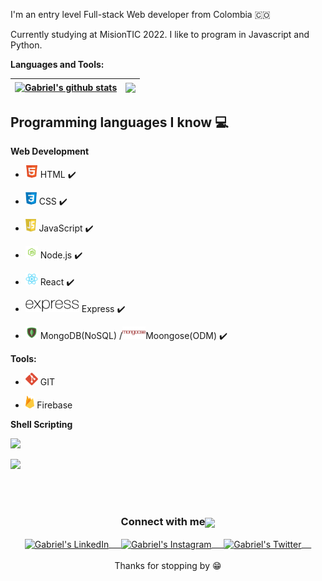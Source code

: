 


I'm  an entry level Full-stack Web developer from Colombia  🇨🇴

Currently studying at MisionTIC 2022.  I like to program in Javascript and Python.

**Languages and Tools:**  


| <a href="https://github.com/GabrielGrld"><img align="center" src="https://github-readme-stats.vercel.app/api?username=GabrielGrld&show_icons=true&include_all_commits=false&theme=buefy&hide_border=true&hide=stars" alt="Gabriel's github stats" /></a> | <a href="https://github.com/GabrielGrld"><img align="center" src="https://github-readme-stats.vercel.app/api/top-langs/?username=GabrielGrld&layout=compact&theme=buefy&exclude_repo=OOP_with_python&hide_border=true" /></a> |
| ------------- | ------------- |
## Programming languages I know :computer:

  **Web Development**



- <code><img  height="20"  src="https://raw.githubusercontent.com/GabrielGrld/GabrielCv/main/images/html.png"></code> HTML :heavy_check_mark:

- <code><img  height="20"  src="https://raw.githubusercontent.com/GabrielGrld/GabrielCv/main/images/css.png"></code> CSS :heavy_check_mark:
- <code><img  height="20"  src="https://raw.githubusercontent.com/GabrielGrld/GabrielCv/main/images/js2.png"></code>  JavaScript :heavy_check_mark:

- <code><img  height="20"  src="https://raw.githubusercontent.com/GabrielGrld/GabrielCv/main/images/node.png"></code> Node.js  :heavy_check_mark:
- <code><img  height="20"  src="https://raw.githubusercontent.com/GabrielGrld/GabrielCv/main/images/react.png"></code> React :heavy_check_mark:

- <code><img  height="20"  src="https://raw.githubusercontent.com/GabrielGrld/GabrielCv/main/images/express.png"></code> Express :heavy_check_mark:


- <code><img  height="20"  src="https://raw.githubusercontent.com/GabrielGrld/GabrielCv/main/images/mongodb.png"></code> MongoDB(NoSQL) /<code><img  height="20"  src="https://raw.githubusercontent.com/GabrielGrld/GabrielCv/main/images/moongose.png"></code>Moongose(ODM) :heavy_check_mark:

**Tools:**

- <code><img  height="20"  src="https://raw.githubusercontent.com/GabrielGrld/GabrielCv/main/images/git.png"></code> GIT 

-  <code><img  height="20"  src="https://raw.githubusercontent.com/GabrielGrld/GabrielCv/main/images/firebase.png"></code> Firebase

  **Shell Scripting**
  
<code><a  href="https://www.python.org/"  target="_blank"><img  height="50"  src="https://www.vectorlogo.zone/logos/python/python-ar21.svg"></a></code>



<code><a  href="https://reactjs.org/"  target="_blank"><img  height="50"  src="https://www.vectorlogo.zone/logos/reactjs/reactjs-ar21.svg"></a></code>


<br/><br/>

<div align="center">
  <h3 align="center">Connect with me<img align="center" src="https://github.com/rajput2107/rajput2107/blob/master/Assets/Handshake.gif" height="33px" /></h3> 
</div>
<p align="center">
 <a href="https://www.linkedin.com/in/gabriel-giraldo/" target="blank">
  <img align="center" alt="Gabriel's LinkedIn" width="30px" src="https://www.vectorlogo.zone/logos/linkedin/linkedin-icon.svg" /> &nbsp; &nbsp;
 </a>
 <a href="https://www.instagram.com/giraldogabriel/" target="blank">
  <img align="center" alt="Gabriel's Instagram" width="30px" src="https://www.vectorlogo.zone/logos/instagram/instagram-icon.svg" /> &nbsp; &nbsp;
 </a>
 <a href="https://www.facebook.com/Gabriel.Giraldo70/" target="blank">
  <img align="center" alt="Gabriel's Twitter" width="30px" src="https://www.vectorlogo.zone/logos/facebook/facebook-tile.svg" /> &nbsp; &nbsp;
 </a>

  <br/>
  <br/>
  Thanks for stopping by 😁<br/>
</p>